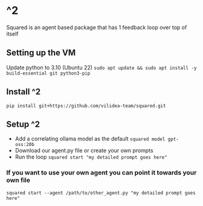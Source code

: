 # ^2
Squared is an agent based package that has 1 feedback loop over top of itself

## Setting up the VM

Update python to 3.10 (Ubuntu 22)
`sudo apt update && sudo apt install -y build-essential git python3-pip`


## Install ^2
`pip install git+https://github.com/vilidea-team/squared.git`

## Setup ^2
- Add a correlating ollama model as the default `squared model gpt-oss:20b`
- Download our agent.py file or create your own prompts
- Run the loop `squared start "my detailed prompt goes here"`

### If you want to use your own agent you can point it towards your own file 

`squared start --agent /path/to/other_agent.py "my detailed prompt goes here"`
